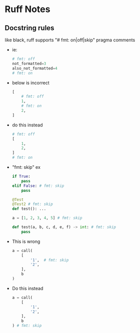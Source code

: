 # Ruff Notes

## Docstring rules

like black, ruff supports "\# fmt: on|off|skip" pragma comments

- ie:

    ```python
    # fmt: off
    not_formatted=3
    also_not_formatted=4
    # fmt: on
    ```

- below is incorrect

    ```python
    [
        # fmt: off
        1,
        # fmt: on
        2,
    ]
    ```

- do this instead

    ```python
    # fmt: off
    [
        1,
        2,
    ]
    # fmt: on
    ```

- "fmt: skip" ex

    ```python
    if True:
        pass
    elif False: # fmt: skip
        pass

    @Test
    @Test2 # fmt: skip
    def test(): ...

    a = [1, 2, 3, 4, 5] # fmt: skip

    def test(a, b, c, d, e, f) -> int: # fmt: skip
        pass
    ```

- This is wrong

    ```python
    a = call(
        [
            '1',  # fmt: skip
            '2',
        ],
        b
    )
    ```

- Do this instead

    ```python
    a = call(
        [
            '1',
            '2',
        ],
        b
    ) # fmt: skip
    ```
